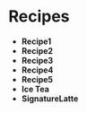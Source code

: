 #
# Recipes
* **Recipe1**
* **Recipe2**
* **Recipe3**
* **Recipe4**
* **Recipe5**
* **Ice Tea**
* **SignatureLatte**
